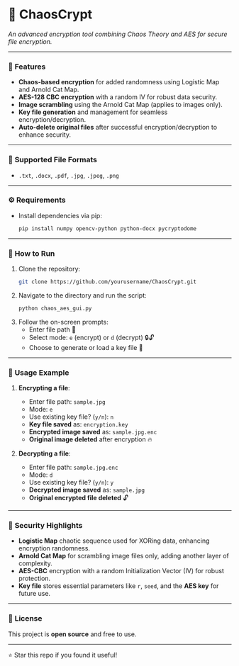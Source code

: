 # 🔐 **ChaosCrypt**  
_An advanced encryption tool combining Chaos Theory and AES for secure file encryption._

---

### 🌟 **Features**  
- **Chaos-based encryption** for added randomness using Logistic Map and Arnold Cat Map.
- **AES-128 CBC encryption** with a random IV for robust data security.
- **Image scrambling** using the Arnold Cat Map (applies to images only).
- **Key file generation** and management for seamless encryption/decryption.
- **Auto-delete original files** after successful encryption/decryption to enhance security.

---

### 📂 **Supported File Formats**  
- `.txt`, `.docx`, `.pdf`, `.jpg`, `.jpeg`, `.png`

---

### ⚙️ **Requirements**  
- Install dependencies via pip:  
  ```bash
  pip install numpy opencv-python python-docx pycryptodome
  ```

---

### 🚀 **How to Run**  
1. Clone the repository:
   ```bash
   git clone https://github.com/yourusername/ChaosCrypt.git
   ```
2. Navigate to the directory and run the script:
   ```bash
   python chaos_aes_gui.py
   ```
3. Follow the on-screen prompts:
   - Enter file path 📂
   - Select mode: `e` (encrypt) or `d` (decrypt) 🔒🔓
   - Choose to generate or load a key file 🔑

---

### 📝 **Usage Example**  
1. **Encrypting a file**:
   - Enter file path: `sample.jpg`
   - Mode: `e`  
   - Use existing key file? (`y/n`): `n`  
   - **Key file saved** as: `encryption.key`  
   - **Encrypted image saved** as: `sample.jpg.enc`  
   - **Original image deleted** after encryption 🔥  

2. **Decrypting a file**:
   - Enter file path: `sample.jpg.enc`
   - Mode: `d`  
   - Use existing key file? (`y/n`): `y`  
   - **Decrypted image saved** as: `sample.jpg`  
   - **Original encrypted file deleted** 🔓  

---

### 🔐 **Security Highlights**  
- **Logistic Map** chaotic sequence used for XORing data, enhancing encryption randomness.
- **Arnold Cat Map** for scrambling image files only, adding another layer of complexity.
- **AES-CBC** encryption with a random Initialization Vector (IV) for robust protection.
- **Key file** stores essential parameters like `r`, `seed`, and the **AES key** for future use.

---

### 📝 **License**  
This project is **open source** and free to use.  

---
⭐ Star this repo if you found it useful!
